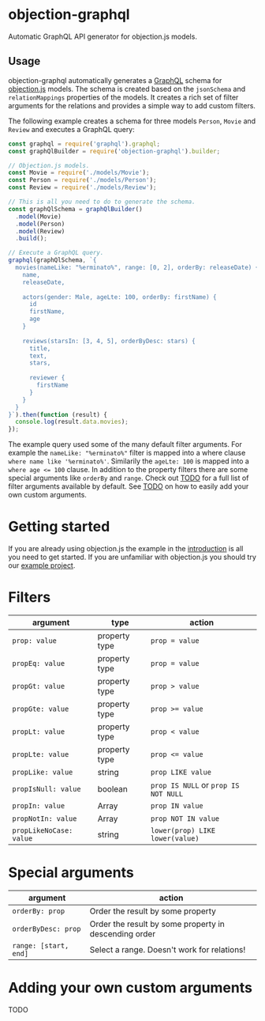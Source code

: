 # objection-graphql

Automatic GraphQL API generator for objection.js models.

## Usage

objection-graphql automatically generates a [GraphQL](https://github.com/facebook/graphql) schema 
for [objection.js](https://github.com/Vincit/objection.js) models. The schema is created based on the `jsonSchema` 
and `relationMappings` properties of the models. It creates a rich set of filter arguments for the 
relations and provides a simple way to add custom filters.

The following example creates a schema for three models `Person`, `Movie` and `Review` and executes a GraphQL query:

```js
const graphql = require('graphql').graphql;
const graphQlBuilder = require('objection-graphql').builder;

// Objection.js models.
const Movie = require('./models/Movie');
const Person = require('./models/Person');
const Review = require('./models/Review');

// This is all you need to do to generate the schema.
const graphQlSchema = graphQlBuilder()
  .model(Movie)
  .model(Person)
  .model(Review)
  .build();

// Execute a GraphQL query.
graphql(graphQlSchema, `{
  movies(nameLike: "%erminato%", range: [0, 2], orderBy: releaseDate) {
    name,
    releaseDate,
    
    actors(gender: Male, ageLte: 100, orderBy: firstName) {
      id
      firstName,
      age
    }
    
    reviews(starsIn: [3, 4, 5], orderByDesc: stars) {
      title,
      text,
      stars,
      
      reviewer {
        firstName
      }
    }
  }
}`).then(function (result) {
  console.log(result.data.movies);
});
```

The example query used some of the many default filter arguments. For example the `nameLike: "%erminato%"`
filter is mapped into a where clause `where name like '%erminato%'`. Similarily the `ageLte: 100` is mapped into
a `where age <= 100` clause. In addition to the property filters there are some special arguments like `orderBy` and 
`range`. Check out [TODO]() for a full list of filter arguments available by default. See [TODO]() on how to easily 
add your own custom arguments.

# Getting started

If you are already using objection.js the example in the [introduction](#introduction) is all you need to get started. 
If you are unfamiliar with objection.js you should try our [example project](https://github.com/Vincit/objection.js/tree/master/examples/express-es6).

# Filters

argument|type|action
------|----|----------
`prop: value`|property type|`prop = value`
`propEq: value`|property type|`prop = value`
`propGt: value`|property type|`prop > value`
`propGte: value`|property type|`prop >= value`
`propLt: value`|property type|`prop < value`
`propLte: value`|property type|`prop <= value`
`propLike: value`|string|`prop LIKE value`
`propIsNull: value`|boolean|`prop IS NULL` or `prop IS NOT NULL`
`propIn: value`|Array<property type>|`prop IN value`
`propNotIn: value`|Array<property type>|`prop NOT IN value`
`propLikeNoCase: value`|string|`lower(prop) LIKE lower(value)`

# Special arguments

argument|action
------|-----------
`orderBy: prop`|Order the result by some property
`orderByDesc: prop`|Order the result by some property in descending order
`range: [start, end]`|Select a range. Doesn't work for relations!

# Adding your own custom arguments

TODO
